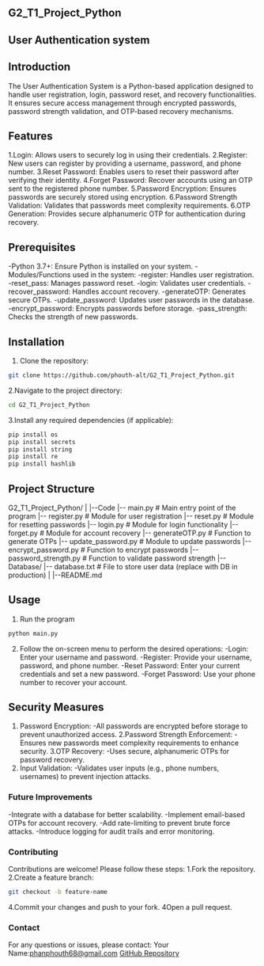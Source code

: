 ## G2_T1_Project_Python
## User Authentication system
## Introduction
The User Authentication System is a Python-based application designed to handle user registration, login, password reset, and recovery functionalities. It ensures secure access management through encrypted passwords, password strength validation, and OTP-based recovery mechanisms.

## Features
1.Login: Allows users to securely log in using their credentials.
2.Register: New users can register by providing a username, password, and phone number.
3.Reset Password: Enables users to reset their password after verifying their identity.
4.Forget Password: Recover accounts using an OTP sent to the registered phone number.
5.Password Encryption: Ensures passwords are securely stored using encryption.
6.Password Strength Validation: Validates that passwords meet complexity requirements.
6.OTP Generation: Provides secure alphanumeric OTP for authentication during recovery.

## Prerequisites
-Python 3.7+: Ensure Python is installed on your system.
-Modules/Functions used in the system:
    -register: Handles user registration.
    -reset_pass: Manages password reset.
    -login: Validates user credentials.
    -recover_password: Handles account recovery.
    -generateOTP: Generates secure OTPs.
    -update_password: Updates user passwords in the database.
    -encrypt_password: Encrypts passwords before storage.
    -pass_strength: Checks the strength of new passwords.

## Installation 
1. Clone the repository:
```bash
git clone https://github.com/phouth-alt/G2_T1_Project_Python.git
```
2.Navigate to the project directory:
```bash
cd G2_T1_Project_Python
```
3.Install any required dependencies (if applicable):
```bash
pip install os
pip install secrets
pip install string
pip install re
pip install hashlib
```
## Project Structure

G2_T1_Project_Python/
    |
    |--Code
        |-- main.py                  # Main entry point of the program
        |-- register.py              # Module for user registration
        |-- reset.py                 # Module for resetting passwords
        |-- login.py                 # Module for login functionality
        |-- forget.py                # Module for account recovery
        |-- generateOTP.py           # Function to generate OTPs
        |-- update_password.py       # Module to update passwords
        |-- encrypt_password.py      # Function to encrypt passwords
        |-- password_strength.py     # Function to validate password strength
    |-- Database/
        |-- database.txt         # File to store user data (replace with DB in production)
    |
    |--README.md

## Usage
1. Run the program
```bash
python main.py
```
2. Follow the on-screen menu to perform the desired operations:
-Login: Enter your username and password.
-Register: Provide your username, password, and phone number.
-Reset Password: Enter your current credentials and set a new password.
-Forget Password: Use your phone number to recover your account.

## Security Measures

1. Password Encryption:
-All passwords are encrypted before storage to prevent unauthorized access.
2.Password Strength Enforcement:
-Ensures new passwords meet complexity requirements to enhance security.
3.OTP Recovery:
-Uses secure, alphanumeric OTPs for password recovery.
4. Input Validation:
-Validates user inputs (e.g., phone numbers, usernames) to prevent injection attacks.

### Future Improvements
-Integrate with a database for better scalability.
-Implement email-based OTPs for account recovery.
-Add rate-limiting to prevent brute force attacks.
-Introduce logging for audit trails and error monitoring.

### Contributing
Contributions are welcome! Please follow these steps:
1.Fork the repository.
2.Create a feature branch:
```bash
git checkout -b feature-name
```
4.Commit your changes and push to your fork.
4Open a pull request.

### Contact
For any questions or issues, please contact:
Your Name:phanphouth68@gmail.com
[GitHub Repository](https://github.com/phouth-alt/G2_T1_Project_Python.git)